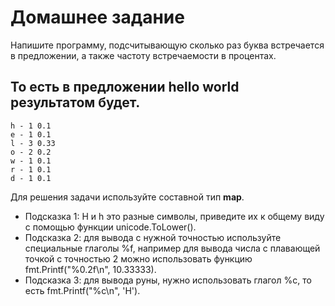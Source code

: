 # Домашнее задание
Напишите программу, подсчитывающую сколько раз буква встречается в предложении, а также частоту встречаемости в процентах.
## То есть в предложении hello world результатом будет.
```
h - 1 0.1
e - 1 0.1
l - 3 0.33
o - 2 0.2
w - 1 0.1
r - 1 0.1
d - 1 0.1
```

Для решения задачи используйте составной тип **map**.
* Подсказка 1: H и h это разные символы, приведите их к общему виду с помощью функции
unicode.ToLower().
* Подсказка 2: для вывода с нужной точностью используйте специальные глаголы %f, например для
вывода числа с плавающей точкой с точностью 2 можно использовать функцию fmt.Printf("%0.2f\n",
10.33333).
* Подсказка 3: для вывода руны, нужно использовать глагол %c, то есть fmt.Printf("%c\n", 'Н').